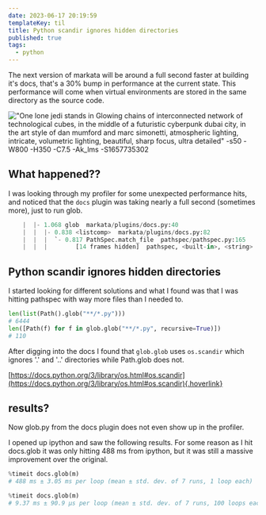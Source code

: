 ```yaml
---
date: 2023-06-17 20:19:59
templateKey: til
title: Python scandir ignores hidden directories
published: true
tags:
  - python
---
```


The next version of markata will be around a full second faster at building
it's docs, that's a 30% bump in performance at the current state. This
performance will come when virtual environments are stored in the same
directory as the source code.

!["One lone jedi stands in Glowing chains of interconnected network of technological cubes, in the middle of a futuristic cyberpunk dubai city, in the art style of dan mumford and marc simonetti, atmospheric lighting, intricate, volumetric lighting, beautiful, sharp focus, ultra detailed" -s50 -W800 -H350 -C7.5 -Ak_lms -S1657735302](https://stable-diffusion.waylonwalker.com/000300.1657735302.webp)

## What happened??

I was looking through my profiler for some unexpected performance hits, and
noticed that the `docs` plugin was taking nearly a full second (sometimes
more), just to run glob.

```python
    |  |- 1.068 glob  markata/plugins/docs.py:40
    |  |  |- 0.838 <listcomp>  markata/plugins/docs.py:82
    |  |  |  `- 0.817 PathSpec.match_file  pathspec/pathspec.py:165
    |  |  |        [14 frames hidden]  pathspec, <built-in>, <string>
```

## Python scandir ignores hidden directories

I started looking for different solutions and what I found was that I was
hitting pathspec with way more files than I needed to.

```python
len(list(Path().glob("**/*.py")))
# 6444
len([Path(f) for f in glob.glob("**/*.py", recursive=True)])
# 110
```

After digging into the docs I found that `glob.glob` uses `os.scandir` which
ignores '.' and '..' directories while Path.glob does not.

[https://docs.python.org/3/library/os.html#os.scandir](https://docs.python.org/3/library/os.html#os.scandir){.hoverlink}

## results?

Now glob.py from the docs plugin does not even show up in the profiler.

I opened up ipython and saw the following results. For some reason as I hit
docs.glob it was only hitting 488 ms from ipython, but it was still a massive
improvement over the original.

```python
%timeit docs.glob(m)
# 488 ms ± 3.05 ms per loop (mean ± std. dev. of 7 runs, 1 loop each)

%timeit docs.glob(m)
# 9.37 ms ± 90.9 µs per loop (mean ± std. dev. of 7 runs, 100 loops each)
```
